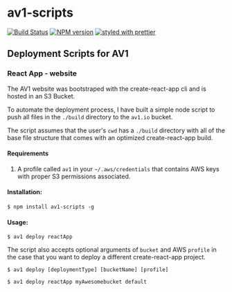 # av1-scripts


[![Build Status](https://travis-ci.org/av1-io/scripts.svg?branch=master)](https://travis-ci.org/av1-io/scripts) [![NPM version](https://img.shields.io/npm/v/av1-scripts.svg)](https://www.npmjs.com/package/av1-scripts)
[![styled with prettier](https://img.shields.io/badge/styled_with-prettier-ff69b4.svg)](#badge)

## Deployment Scripts for AV1

### React App - website
The AV1 website was bootstraped with the create-react-app cli and is hosted in an S3 Bucket.

To automate the deployment process, I have built a simple node script to push all files in the `./build` directory to the `av1.io` bucket.

The script assumes that the user's `cwd` has a `./build` directory with all of the base file structure that comes with an optimized create-react-app build.

#### Requirements
1. A profile called `av1` in your `~/.aws/credentials` that contains AWS keys with proper S3 permissions associated.

#### Installation:
```
$ npm install av1-scripts -g
```

#### Usage:
```
$ av1 deploy reactApp
```
The script also accepts optional arguments of `bucket` and AWS `profile` in the case that you want to deploy a different create-react-app project.
```
$ av1 deploy [deploymentType] [bucketName] [profile]
```

```
$ av1 deploy reactApp myAwesomebucket default
```
